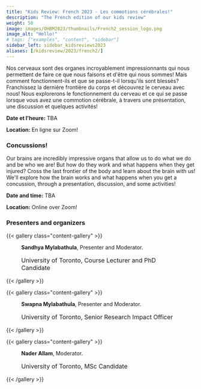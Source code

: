 ```yaml
---
title: "Kids Review: French 2023 - Les commotions cérébrales!"
description: "The French edition of our kids review"
weight: 50
image: images/OHBM2023/thumbnails/French2_session_logo.png
image_alt: "Hello!"
# tags: ["examples", "content", "sidebar"]
sidebar_left: sidebar_kidsreviews2023
aliases: [/kidsreview/2023/french2/]
---
```


Nos cerveaux sont des organes incroyablement impressionnants qui nous permettent de faire ce que nous faisons et d'être qui nous sommes! Mais comment fonctionnent-ils et que se passe-t-il lorsqu'ils sont blessés? Franchissez la dernière frontière du corps et découvrez le cerveau avec nous! Nous explorerons le fonctionnement du cerveau et ce qui se passe lorsque vous avez une commotion cérébrale, à travers une présentation, une discussion et quelques activités!  

**Date et l'heure:** TBA  
  
**Location:** En ligne sur Zoom!

### Concussions!

Our brains are incredibly impressive organs that allow us to do what we do and be who we are! But how do they work and what happens when they get injured? Cross the last frontier of the body and learn about the brain with us! We'll explore how the brain works and what happens when you get a concussion, through a presentation, discussion, and some activities!  
  
**Date and time:** TBA  
  
**Location:** Online over Zoom!

### Presenters and organizers

{{< gallery class="content-gallery" >}}
    <figure> 
            <!-- <img style="margin: 0.1em 0.1em 0.1em 0.1em" src="/images/OHBM2023/kidsreview_2023/italian_rampinini/GB_headshotwider.jpg" alt="Sandhya Mylabathula, Presenter and Moderator" width="250"> -->
        <figcaption>
            <b>Sandhya Mylabathula</b>, Presenter and Moderator.
            <span style="font-size: 16px">
                <p>University of Toronto, Course Lecturer and PhD Candidate</p>
            </span>
        </figcaption>
    </figure>
{{< /gallery >}}  

{{< gallery class="content-gallery" >}}
    <figure> 
            <!-- <img style="margin: 0.1em 0.1em 0.1em 0.1em" src="/images/OHBM2023/kidsreview_2023/italian_rampinini/GB_headshotwider.jpg" alt="Sandhya Mylabathula, Presenter and Moderator" width="250"> -->
        <figcaption>
            <b>Swapna Mylabathula</b>, Presenter and Moderator.
            <span style="font-size: 16px">
                <p>University of Toronto, Senior Research Impact Officer</p>
            </span>
        </figcaption>
    </figure>
{{< /gallery >}}  

{{< gallery class="content-gallery" >}}
    <figure> 
            <!-- <img style="margin: 0.1em 0.1em 0.1em 0.1em" src="/images/OHBM2023/kidsreview_2023/italian_rampinini/GB_headshotwider.jpg" alt="Sandhya Mylabathula, Presenter and Moderator" width="250"> -->
        <figcaption>
            <b>Nader Allam</b>, Moderator.
            <span style="font-size: 16px">
                <p>University of Toronto, MSc Candidate</p>
            </span>
        </figcaption>
    </figure>
{{< /gallery >}}  

<!-- 
1. Name 1 ![Example image](/images/image.png)
2. Name 2 ![Example image](/images/image.png)
3. Name 3 ![Example image](/images/image.png)
-->

<!-- ## Message from organizers
Message here
-->

<!-- Youtube link, example https://www.youtube.com/watch?v=w7Ft2ymGmfc
{{< youtube w7Ft2ymGmfc >}}
-->
